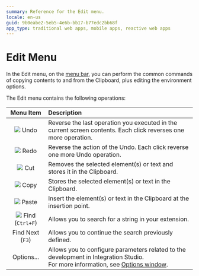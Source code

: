 ```yaml
---
summary: Reference for the Edit menu.
locale: en-us
guid: 9b0eabe2-5eb5-4e6b-bb17-b77edc2bb68f
app_type: traditional web apps, mobile apps, reactive web apps
---
```

# Edit Menu

In the Edit menu, on the [menu bar](<../../workspace.md>), you can perform the common commands of copying contents to and from the Clipboard, plus editing the environment options.

The Edit menu contains the following operations:


Menu Item | Description
:--------:|:-----------
![](images/file-undo.gif) Undo | Reverse the last operation you executed in the current screen contents. Each click reverses one more operation.
![](images/file-redo.gif) Redo | Reverse the action of the Undo. Each click reverse one more Undo operation.
![](images/file-cut.gif) Cut | Removes the selected element(s) or text and stores it in the Clipboard.
![](images/file-copy.gif) Copy | Stores the selected element(s) or text in the Clipboard.
![](images/file-paste.gif) Paste | Insert the element(s) or text in the Clipboard at the insertion point.
![](images/edit-find.gif) Find (`Ctrl+F`) | Allows you to search for a string in your extension.
Find Next (`F3`) | Allows you to continue the search previously defined.
Options... | Allows you to configure parameters related to the development in Integration Studio.<br/>For more information, see [Options window](<options.md>).
